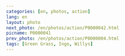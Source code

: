 ```yaml
---
categories: [en, photos, action]
lang: en
layout: photo
next_photo: /en/photos/action/P0000042.html
picname: P0000041
prev_photo: /en/photos/action/P0000004.html
tags: [Green Grass, Ingo, Willys]
---
```

